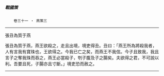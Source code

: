 

##### 戰國策
　　`卷三十一 ‧ 燕策三`

* * *

張丑為質于燕

張丑為質于燕，燕王欲殺之，走且出境，境吏得丑。丑曰：「燕王所為將殺我者，人有言我有寶珠也，王欲得之。今我已亡之矣，而燕王不我信。今子且致我，我且言子之奪我珠而吞之，燕王必當殺子，刳子腹及子之腸矣。夫欲得之君，不可說以利。吾要且死，子腸亦且寸斷。」境吏恐而赦之。

* * *

